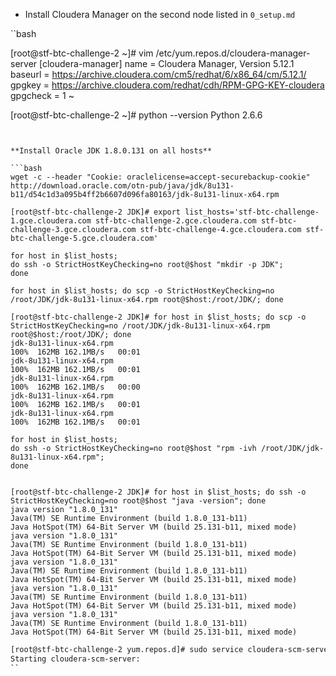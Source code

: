 * Install Cloudera Manager on the second node listed in `0_setup.md`

``bash

[root@stf-btc-challenge-2 ~]# vim /etc/yum.repos.d/cloudera-manager-server
[cloudera-manager]
name = Cloudera Manager, Version 5.12.1
baseurl = https://archive.cloudera.com/cm5/redhat/6/x86_64/cm/5.12.1/
gpgkey = https://archive.cloudera.com/redhat/cdh/RPM-GPG-KEY-cloudera
gpgcheck = 1
~

[root@stf-btc-challenge-2 ~]# python --version
Python 2.6.6
```


**Install Oracle JDK 1.8.0.131 on all hosts**

```bash
wget -c --header "Cookie: oraclelicense=accept-securebackup-cookie" http://download.oracle.com/otn-pub/java/jdk/8u131-b11/d54c1d3a095b4ff2b6607d096fa80163/jdk-8u131-linux-x64.rpm

[root@stf-btc-challenge-2 JDK]# export list_hosts='stf-btc-challenge-1.gce.cloudera.com stf-btc-challenge-2.gce.cloudera.com stf-btc-challenge-3.gce.cloudera.com stf-btc-challenge-4.gce.cloudera.com stf-btc-challenge-5.gce.cloudera.com'

for host in $list_hosts;
do ssh -o StrictHostKeyChecking=no root@$host "mkdir -p JDK";
done

for host in $list_hosts; do scp -o StrictHostKeyChecking=no /root/JDK/jdk-8u131-linux-x64.rpm root@$host:/root/JDK/; done

[root@stf-btc-challenge-2 JDK]# for host in $list_hosts; do scp -o StrictHostKeyChecking=no /root/JDK/jdk-8u131-linux-x64.rpm root@$host:/root/JDK/; done
jdk-8u131-linux-x64.rpm                                                                                                                                                   100%  162MB 162.1MB/s   00:01
jdk-8u131-linux-x64.rpm                                                                                                                                                   100%  162MB 162.1MB/s   00:01
jdk-8u131-linux-x64.rpm                                                                                                                                                   100%  162MB 162.1MB/s   00:00
jdk-8u131-linux-x64.rpm                                                                                                                                                   100%  162MB 162.1MB/s   00:01
jdk-8u131-linux-x64.rpm                                                                                                                                                   100%  162MB 162.1MB/s   00:01

for host in $list_hosts;
do ssh -o StrictHostKeyChecking=no root@$host "rpm -ivh /root/JDK/jdk-8u131-linux-x64.rpm";
done


[root@stf-btc-challenge-2 JDK]# for host in $list_hosts; do ssh -o StrictHostKeyChecking=no root@$host "java -version"; done
java version "1.8.0_131"
Java(TM) SE Runtime Environment (build 1.8.0_131-b11)
Java HotSpot(TM) 64-Bit Server VM (build 25.131-b11, mixed mode)
java version "1.8.0_131"
Java(TM) SE Runtime Environment (build 1.8.0_131-b11)
Java HotSpot(TM) 64-Bit Server VM (build 25.131-b11, mixed mode)
java version "1.8.0_131"
Java(TM) SE Runtime Environment (build 1.8.0_131-b11)
Java HotSpot(TM) 64-Bit Server VM (build 25.131-b11, mixed mode)
java version "1.8.0_131"
Java(TM) SE Runtime Environment (build 1.8.0_131-b11)
Java HotSpot(TM) 64-Bit Server VM (build 25.131-b11, mixed mode)
java version "1.8.0_131"
Java(TM) SE Runtime Environment (build 1.8.0_131-b11)
Java HotSpot(TM) 64-Bit Server VM (build 25.131-b11, mixed mode)
```




```bash
[root@stf-btc-challenge-2 yum.repos.d]# sudo service cloudera-scm-server start
Starting cloudera-scm-server:
``

